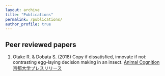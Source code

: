 ```yaml
---
layout: archive
title: "Publications"
permalink: /publications/
author_profile: true
---
```


## Peer reviewed papers
1.  Otake R. & Dobata S. (2018) Copy if dissatisfied, innovate if not: contrasting egg-laying decision making in an insect. [Animal Cognition](http://dx.doi.org/10.1007/s10071-018-1212-0)  
​[京都大学プレスリリース](http://www.kyoto-u.ac.jp/ja/research/research_results/2018/180830_1.html)

